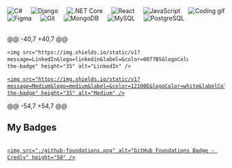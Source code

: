 <!-- Fun animation GIF -->



<img align="right" height="120" src="https://i.gifer.com/origin/93/935d72c7bc35828ea93b5898691f28fd_w200.webp" alt="Coding gif" />



<!-- Tech stack icons -->

<div align="left">


  <img src="https://cdn.jsdelivr.net/gh/devicons/devicon/icons/csharp/csharp-original.svg" height="30" alt="C#" />


  <img width="12" />


  <img src="https://cdn.jsdelivr.net/gh/devicons/devicon/icons/django/django-plain.svg" height="30" alt="Django" />


  <img width="12" />


  <img src="https://cdn.jsdelivr.net/gh/devicons/devicon/icons/dotnetcore/dotnetcore-original.svg" height="30" alt=".NET Core" />


  <img width="12" />


  <img src="https://cdn.jsdelivr.net/gh/devicons/devicon/icons/react/react-original.svg" height="30" alt="React" />


  <img width="12" />


  <img src="https://cdn.jsdelivr.net/gh/devicons/devicon/icons/javascript/javascript-original.svg" height="30" alt="JavaScript" />


  <img width="12" />


  <img src="https://cdn.jsdelivr.net/gh/devicons/devicon/icons/figma/figma-original.svg" height="30" alt="Figma" />


  <img width="12" />


  <img src="https://cdn.jsdelivr.net/gh/devicons/devicon/icons/git/git-original.svg" height="30" alt="Git" />


  <img width="12" />


  <img src="https://cdn.jsdelivr.net/gh/devicons/devicon/icons/mongodb/mongodb-original.svg" height="30" alt="MongoDB" />


  <img width="12" />


  <img src="https://cdn.jsdelivr.net/gh/devicons/devicon/icons/mysql/mysql-original.svg" height="30" alt="MySQL" />


  <img width="12" />


  <img src="https://cdn.jsdelivr.net/gh/devicons/devicon/icons/postgresql/postgresql-original.svg" height="30" alt="PostgreSQL" />

</div>



<br/>

@@ -40,7 +40,7 @@

    <img src="https://img.shields.io/static/v1?message=LinkedIn&logo=linkedin&label=&color=0077B5&logoColor=white&labelColor=&style=for-the-badge" height="35" alt="LinkedIn" />

  </a>

  <a href="https://medium.com/@sye09" target="_blank">


    <img src="https://img.shields.io/static/v1?message=Medium&logo=medium&label=&color=12100E&logoColor=white&labelColor=&style=for-the-badge" height="35" alt="Medium" />

  </a>

</div>



@@ -54,7 +54,7 @@

## My Badges



<!-- Badges section -->


<div align="left" style="display: flex; align-items: center; gap: 12px;">

  <a href="https://www.credly.com/badges/e7c65336-6acd-453e-aa05-cfa409556831/public_url" target="_blank">

    <img src="./github-foundations.png" alt="GitHub Foundations Badge - Credly" height="50" />

  </a>
